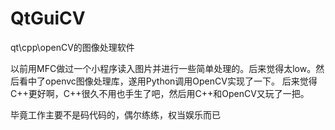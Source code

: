# QtGuiCV
qt\cpp\openCV的图像处理软件

以前用MFC做过一个小程序读入图片并进行一些简单处理的。后来觉得太low。然后看中了openvc图像处理库，遂用Python调用OpenCV实现了一下。
后来觉得C++更好啊，C++很久不用也手生了吧，然后用C++和OpenCV又玩了一把。

毕竟工作主要不是码代码的，偶尔练练，权当娱乐而已
